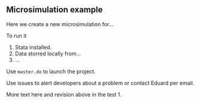 ## Microsimulation example

Here we create a new microsimulation for...

To run it

1.  Stata installed.
2.  Data storred locally from...
3.  ...

Use `master.do` to launch the project.

Use issues to alert developers about a problem or contact Eduard per email.

More text here and revision above in the test 1.
